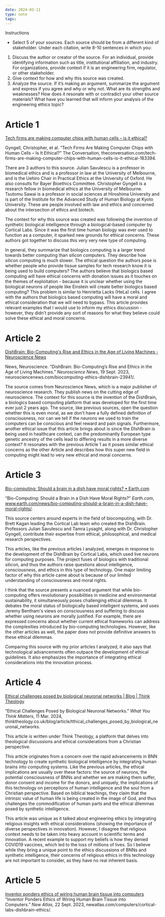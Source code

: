 ```yaml
---
date: 2024-03-11
type: note
tags: 
---
```


Instructions  
- Select 5 of your sources. Each source should be from a different kind of stakeholder. Under each citation, write 8-10 sentences in which you:  
1. Discuss the author or creator of the source. For an individual, provide identifying information such as title, institutional affiliation, and industry. For organizations, provide context if it is an engineering firm, regulator, or other stakeholder.  
2. Give context for how and why this source was created.  
3. Analyze the source. If it’s making an argument, summarize the argument and  express if you agree and why or why not. What are its strengths and weaknesses? How does it resonate with or contradict your other source materials? What have you learned that will inform your analysis of the engineering ethics topic?

# Article 1
[Tech firms are making computer chips with human cells – is it ethical?](https://theconversation.com/tech-firms-are-making-computer-chips-with-human-cells-is-it-ethical-183394)

Gyngell, Christopher, et al. “Tech Firms Are Making Computer Chips with Human Cells – Is It Ethical?” The Conversation, theconversation.com/tech-firms-are-making-computer-chips-with-human-cells-is-it-ethical-183394.

There are 3 authors to this source. Julian Savulescu is a professor in biomedical ethics and is a professor in law at the University of Melbourne, and is the Uehiro Chair in Practical Ethics at the University of Oxford. He also consults for Bayer Bioethics Committee. Christopher Gyngell is a research fellow in biomedical ethics at the University of Melbourne. Tsutomu Sawai is a professor in social sciences at Hiroshima University and is part of the Institute for the Advanced Study of Human Biology at Kyoto University. These are people involved with law and ethics and concerned about the intersection of ethics and biotech.

The context for why this source was created was following the invention of synthetic biological intelligence through a biological-based computer by Cortical Labs. Since it was the first time human biology was ever used to function as a computer, it sparked new grounds for ethical concerns. These authors got together to discuss this very very new type of computing.

In general, they summarize that biologics computing is a larger trend towards better computing than silicon computers. They describe how silicon computing is much slower. The ethical question the authors pose is whether people who provide tissue samples for tech research know it is being used to build computers? The authors believe that biologics based computing will have ethical concerns with donation issues as it touches on the themes of exploitation - because it is unclear whether using the biological neurons of people like Einstein will create better biologics based computing? This problem is similar to Henrietta Lacks (HeLa) cells. I agree with the authors that biologics based computing will have a moral and ethical consideration that we will need to bypass. This article provides relevant examples that I would use to inform my ethics discussion - however, they didn't provide any sort of reasons for what they believe could solve these ethical and moral concerns. 

# Article 2
[DishBrain: Bio-Computing's Rise and Ethics in the Age of Living Machines - Neuroscience News](https://neurosciencenews.com/biocomputing-ethics-dishbrain-23941/)

News, Neuroscience. “DishBrain: Bio-Computing’s Rise and Ethics in the Age of Living Machines.” _Neuroscience News_, 19 Sept. 2023, neurosciencenews.com/biocomputing-ethics-dishbrain-23941/.

The source comes from Neuroscience News, which is a major publisher of neuroscience research. They publish news on the cutting edge of neuroscience. The context for this source is the invention of the DishBrain, a biologics based computing platform that was developed for the first time ever just 2 years ago. The source, like previous sources, open the question whether this is even moral, as we don't have a fully defined definition of consciousness, nor can we tell if the neurons we used to train the computers can be conscious and feel reward and pain signals. Furthermore, another ethical issue that this article brings about is since the DIshBrain is being used in healthcare context, can the predominantly European type genetic ancestry of the cells lead to differing results in a more diverse context? It resonates with the previous Article 1 as it poses similar ethical concerns as the other Article and describes how this super new field in computing might lead to very new ethical and moral concerns.

# Article 3
[Bio-computing: Should a brain in a dish have moral rights? • Earth.com](https://www.earth.com/news/bio-computing-should-a-brain-in-a-dish-have-moral-rights/)

“Bio-Computing: Should a Brain in a Dish Have Moral Rights?” _Earth.com_, www.earth.com/news/bio-computing-should-a-brain-in-a-dish-have-moral-rights/.

This source centers around experts in the field of biocomputing, with Dr. Brett Kagan leading the Cortical Lab team who created the DishBrain. Professors Julian Savulescu and Tamra Lysaght, along with Dr. Christopher Gyngell, contribute their expertise from ethical, philosophical, and medical research perspectives.

This articles, like the previous articles I analyzed, emerges in response to the development of the DishBrain by Cortical Labs, which used live neurons for computing purposes. The project fuses of biologics with traditional silicon, and thus the authors raise questions about intelligence, consciousness, and ethics in this type of technology. One major limiting factor of why this article came about is because of our limited understanding of consciousness and moral rights.

I think that the source presents a nuanced argument that while bio-computing offers revolutionary possibilities in medicine and environmental sustainability, it simultaneously poses challenging ethical dilemmas. It debates the moral status of biologically based intelligent systems, and uses Jeremy Bentham's views on consciousness and suffering to discuss whether using neurons are morally justified. For example, there are expressed concerns about whether current ethical frameworks can address the complexities introduced by bio-computing technologies. However, like the other articles as well, the paper does not provide definitive answers to these ethical dilemmas.

Comparing this source with my prior articles I analyzed, it also says that technological advancements often outpace the development of ethical guidelines. It also emphasizes the importance of integrating ethical considerations into the innovation process.

# Article 4
[Ethical challenges posed by biological neuronal networks | Blog | Think Theology](https://thinktheology.co.uk/blog/article/tthical_challenges_posed_by_biological_neuronal_networks)

“Ethical Challenges Posed by Biological Neuronal Networks.” _What You Think Matters_, 11 Mar. 2024, thinktheology.co.uk/blog/article/tthical_challenges_posed_by_biological_neuronal_networks.

This article is written under Think Theology, a platform that delves into theological discussions and ethical considerations from a Christian perspective.

This article originates from a concern over the rapid advancements in BNN technology to create synthetic biological intelligence by integrating human brains into computing systems. Like the previous articles, the ethical implications are usually over these factors: the source of neurons, the potential consciousness of BNNs and whether we are making them suffer, donor consent and income for the donors, and uniquely, the implications of this technology on perceptions of human intelligence and the soul from a Christian perspective. Based on biblical teachings, they claim that the intrinsic value of human life is being created in the image of God, and thus challenges the commodification of human parts and the ethical dilemmas posed by synthetic intelligence.

This article was unique as it talked about engineering ethics by integrating religious insights with ethical considerations (showing the importance of diverse perspectives in innovation). However, I disagree that religious context needs to be taken into heavy account in scientific terms and innovation. A recent example to support my beliefs is how they denied COVID19 vaccines, which led to the loss of millions of lives. So I believe while they bring a unique point to the ethics discussions of BNNs and synthetic intelligence, their concerns of religious ethics in this technology are not important to consider, as they have no real inherent basis.

# Article 5
[Inventor ponders ethics of wiring human brain tissue into computers](https://newatlas.com/computers/cortical-labs-dishbrain-ethics/)
“Inventor Ponders Ethics of Wiring Human Brain Tissue into Computers.” _New Atlas_, 22 Sept. 2023, newatlas.com/computers/cortical-labs-dishbrain-ethics/.